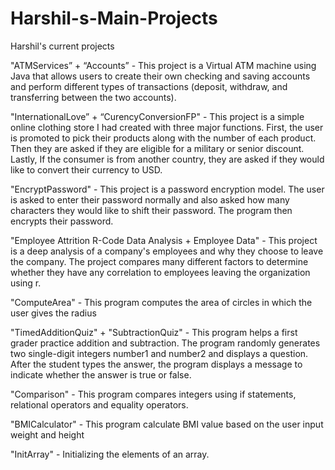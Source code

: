 # Harshil-s-Main-Projects
Harshil's current projects

"ATMServices” + “Accounts” - This project is a Virtual ATM machine using Java that allows users to create their own checking and saving accounts and perform different types of transactions (deposit, withdraw, and transferring between the two accounts). 

"InternationalLove” + “CurencyConversionFP" - This project is a simple online clothing store I had created with three major functions. First, the user is promoted to pick their products along with the number of each product. Then they are asked if they are eligible for a military or senior discount. Lastly, If the consumer is from another country, they are asked if they would like to convert their currency to USD. 

"EncryptPassword" - This project is a password encryption model. The user is asked to enter their password normally and also asked how many characters they would like to shift their password. The program then encrypts their password. 

"Employee Attrition R-Code Data Analysis + Employee Data" - This project is a deep analysis of a company's employees and why they choose to leave the company. The project compares many different factors to determine whether they have any correlation to employees leaving the organization using r.

"ComputeArea" - This program computes the area of circles in which the user gives the radius

"TimedAdditionQuiz" + "SubtractionQuiz" - This program helps a first grader practice addition and subtraction. The program randomly generates two single-digit integers number1 and number2 and displays a question. After the student types the answer, the program displays a message to indicate whether the answer is true or false.

"Comparison" - This program compares integers using if statements, relational operators and equality operators.

"BMICalculator" - This program calculate BMI value based on the user input weight and height

"InitArray" - Initializing the elements of an array.
